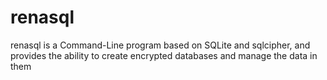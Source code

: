 # renasql
renasql is a Command-Line program based on SQLite and sqlcipher, and provides the ability to create encrypted databases and manage the data in them
